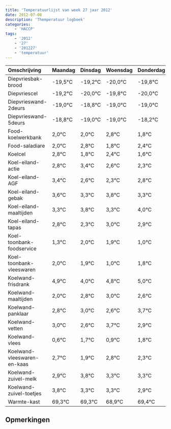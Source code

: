 ```yaml
---
title: 'Temperatuurlijst van week 27 jaar 2012'
date: 2012-07-08
description: 'Themperatuur logboek'
categories:
    - 'HACCP'
tags:
    - '2012'
    - '27'
    - '201227'
    - 'temperatuur'
---
```

|Omschrijving|Maandag|Dinsdag|Woensdag|Donderdag|Vrijdag|Zaterdag|Zondag|
|:---|:---|:---|:---|:---|:---|:---|:---|
|Diepvriesbak-brood|-19,5°C|-19,2°C|-20,0°C|-19,8°C|-20,0°C|-20,0°C|-19,2°C|
|Diepvriescel|-19,2°C|-20,0°C|-19,8°C|-20,0°C|-20,0°C|-19,2°C|-20,2°C|
|Diepvrieswand-2deurs|-19,0°C|-18,8°C|-19,0°C|-19,0°C|-18,2°C|-19,2°C|-18,6°C|
|Diepvrieswand-5deurs|-18,8°C|-19,0°C|-19,0°C|-18,2°C|-19,2°C|-18,6°C|-19,4°C|
|Food-koelwerkbank|2,0°C|2,0°C|2,8°C|1,8°C|2,4°C|1,6°C|1,3°C|
|Food-saladiare|2,0°C|2,8°C|1,8°C|2,4°C|1,6°C|1,3°C|1,8°C|
|Koelcel|2,8°C|1,8°C|2,4°C|1,6°C|1,3°C|1,8°C|1,3°C|
|Koel-eiland-actie|2,8°C|3,4°C|2,6°C|2,3°C|2,8°C|2,3°C|3,0°C|
|Koel-eiland-AGF|3,4°C|2,6°C|2,3°C|2,8°C|2,3°C|3,0°C|2,9°C|
|Koel-eiland-gebak|3,6°C|3,3°C|3,8°C|3,3°C|4,0°C|3,9°C|3,0°C|
|Koel-eiland-maaltijden|3,3°C|3,8°C|3,3°C|4,0°C|3,9°C|3,0°C|3,8°C|
|Koel-eiland-tapas|2,8°C|2,3°C|3,0°C|2,9°C|2,0°C|2,8°C|3,0°C|
|Koel-toonbank-foodservice|1,3°C|2,0°C|1,9°C|1,0°C|1,8°C|2,0°C|1,6°C|
|Koel-toonbank-vleeswaren|2,0°C|1,9°C|1,0°C|1,8°C|2,0°C|1,6°C|2,7°C|
|Koelwand-frisdrank|4,9°C|4,0°C|4,8°C|5,0°C|4,6°C|5,7°C|4,9°C|
|Koelwand-maaltijden|2,0°C|2,8°C|3,0°C|2,6°C|3,7°C|2,9°C|3,8°C|
|Koelwand-panklaar|2,8°C|3,0°C|2,6°C|3,7°C|2,9°C|3,8°C|3,3°C|
|Koelwand-vetten|3,0°C|2,6°C|3,7°C|2,9°C|3,8°C|3,3°C|3,3°C|
|Koelwand-vlees|0,6°C|1,7°C|0,9°C|1,8°C|1,3°C|1,3°C|0,9°C|
|Koelwand-vleeswaren-en-kaas|2,7°C|1,9°C|2,8°C|2,3°C|2,3°C|1,9°C|2,4°C|
|Koelwand-zuivel-melk|2,9°C|3,8°C|3,3°C|3,3°C|2,9°C|3,4°C|2,3°C|
|Koelwand-zuivel-toetjes|3,8°C|3,3°C|3,3°C|2,9°C|3,4°C|2,3°C|2,9°C|
|Warmte-kast|69,3°C|69,3°C|68,9°C|69,4°C|68,3°C|68,9°C|68,6°C|

## Opmerkingen


